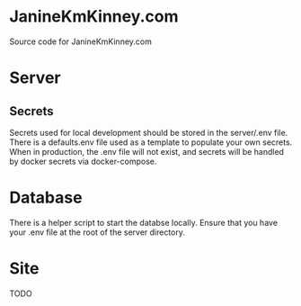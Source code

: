 # JanineKmKinney.com
Source code for JanineKmKinney.com

# Server
## Secrets
Secrets used for local development should be stored in the server/.env file.
There is a defaults.env file used as a template to populate your own secrets.  When in production, the .env file will not exist, and secrets will be handled by docker secrets via docker-compose.

# Database
There is a helper script to start the databse locally.  Ensure that you have your .env file at the root of the server directory.

# Site
TODO